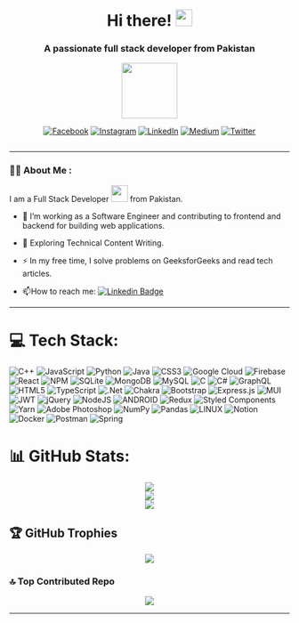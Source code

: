 
<h1 align="center">
  Hi there! 
  <img src="https://media.giphy.com/media/hvRJCLFzcasrR4ia7z/giphy.gif" width="30px"/>
</h1>
<h3 align="center">A passionate full stack developer from Pakistan</h3>


<div id="header" align="center">
  <img src="https://media.giphy.com/media/M9gbBd9nbDrOTu1Mqx/giphy.gif" width="100"/>
</div>

<div id="badges" align="center">
<!--   <a href="https://www.linkedin.com/in/arslan-rasheed-6b054b1b7">
    <img src="https://img.shields.io/badge/LinkedIn-blue?style=for-the-badge&logo=linkedin&logoColor=white" alt="LinkedIn Badge"/>
  </a>
  <a href="your-youtube-URL">
    <img src="https://img.shields.io/badge/YouTube-red?style=for-the-badge&logo=youtube&logoColor=white" alt="Youtube Badge"/>
  </a>
  <a href="https://twitter.com/baba_writes?s=21&t=CN8eZq6zXOQkuDxOee_GOQ">
    <img src="https://img.shields.io/badge/Twitter-blue?style=for-the-badge&logo=twitter&logoColor=white" alt="Twitter Badge"/>
  </a>
  <a href="https://facebook.com/https://www.facebook.com/arslan.rashee">
    <img src="https://img.shields.io/badge/Facebook-%231877F2.svg?logo=Facebook&logoColor=white" alt="Facebook Badge"/>
  </a> -->
  
<!--  social links  -->
  
  [![Facebook](https://img.shields.io/badge/Facebook-%231877F2.svg?logo=Facebook&logoColor=white)](https://facebook.com/https://www.facebook.com/arslan.rashee)     [![Instagram](https://img.shields.io/badge/Instagram-%23E4405F.svg?logo=Instagram&logoColor=white)](https://instagram.com/https://www.instagram.com/arslan_rasheed_0/) 
  [![LinkedIn](https://img.shields.io/badge/LinkedIn-%230077B5.svg?logo=linkedin&logoColor=white)](https://linkedin.com/in/https://www.linkedin.com/in/arslan-rasheed-6b054b1b7) 
  [![Medium](https://img.shields.io/badge/Medium-12100E?logo=medium&logoColor=white)](https://medium.com/@https://medium.com/@arslanrashee1) 
  [![Twitter](https://img.shields.io/badge/Twitter-%231DA1F2.svg?logo=Twitter&logoColor=white)](https://twitter.com/https://twitter.com/baba_writes?s=21&t=CN8eZq6zXOQkuDxOee_GOQ) 
</div>

<div align="center">
  <img src="https://komarev.com/ghpvc/?username=ArslanRasheed60&style=flat-square&color=blue" alt=""/>
</div>

<!-- Banner Section -->
<!-- <div align="center">
  <img src="https://media.giphy.com/media/dWesBcTLavkZuG35MI/giphy.gif" width="600" height="300"/>
</div> -->

---

### :woman_technologist: About Me :
I am a Full Stack Developer <img src="https://media.giphy.com/media/WUlplcMpOCEmTGBtBW/giphy.gif" width="30"> from Pakistan.
- :telescope: I’m working as a Software Engineer and contributing to frontend and backend for building web applications.

- :seedling: Exploring Technical Content Writing.

- :zap: In my free time, I solve problems on GeeksforGeeks and read tech articles.

- :mailbox:How to reach me: [![Linkedin Badge](https://img.shields.io/badge/-kakbar-blue?style=flat&logo=Linkedin&logoColor=white)](https://linkedin.com/in/https://www.linkedin.com/in/arslan-rasheed-6b054b1b7)

---

# 💻 Tech Stack:
![C++](https://img.shields.io/badge/c++-%2300599C.svg?style=flat&logo=c%2B%2B&logoColor=white) ![JavaScript](https://img.shields.io/badge/javascript-%23323330.svg?style=flat&logo=javascript&logoColor=%23F7DF1E) ![Python](https://img.shields.io/badge/python-3670A0?style=flat&logo=python&logoColor=ffdd54) ![Java](https://img.shields.io/badge/java-%23ED8B00.svg?style=flat&logo=java&logoColor=white) ![CSS3](https://img.shields.io/badge/css3-%231572B6.svg?style=flat&logo=css3&logoColor=white) ![Google Cloud](https://img.shields.io/badge/Google%20Cloud-%234285F4.svg?style=flat&logo=google-cloud&logoColor=white) ![Firebase](https://img.shields.io/badge/firebase-%23039BE5.svg?style=flat&logo=firebase) ![React](https://img.shields.io/badge/react-%2320232a.svg?style=flat&logo=react&logoColor=%2361DAFB) ![NPM](https://img.shields.io/badge/NPM-%23000000.svg?style=flat&logo=npm&logoColor=white) ![SQLite](https://img.shields.io/badge/sqlite-%2307405e.svg?style=flat&logo=sqlite&logoColor=white) ![MongoDB](https://img.shields.io/badge/MongoDB-%234ea94b.svg?style=flat&logo=mongodb&logoColor=white) ![MySQL](https://img.shields.io/badge/mysql-%2300f.svg?style=flat&logo=mysql&logoColor=white) ![C](https://img.shields.io/badge/c-%2300599C.svg?style=flat&logo=c&logoColor=white) ![C#](https://img.shields.io/badge/c%23-%23239120.svg?style=flat&logo=c-sharp&logoColor=white) ![GraphQL](https://img.shields.io/badge/-GraphQL-E10098?style=flat&logo=graphql&logoColor=white) ![HTML5](https://img.shields.io/badge/html5-%23E34F26.svg?style=flat&logo=html5&logoColor=white) ![TypeScript](https://img.shields.io/badge/typescript-%23007ACC.svg?style=flat&logo=typescript&logoColor=white) ![.Net](https://img.shields.io/badge/.NET-5C2D91?style=flat&logo=.net&logoColor=white) ![Chakra](https://img.shields.io/badge/chakra-%234ED1C5.svg?style=flat&logo=chakraui&logoColor=white) ![Bootstrap](https://img.shields.io/badge/bootstrap-%23563D7C.svg?style=flat&logo=bootstrap&logoColor=white) ![Express.js](https://img.shields.io/badge/express.js-%23404d59.svg?style=flat&logo=express&logoColor=%2361DAFB) ![MUI](https://img.shields.io/badge/MUI-%230081CB.svg?style=flat&logo=material-ui&logoColor=white) ![JWT](https://img.shields.io/badge/JWT-black?style=flat&logo=JSON%20web%20tokens) ![jQuery](https://img.shields.io/badge/jquery-%230769AD.svg?style=flat&logo=jquery&logoColor=white) ![NodeJS](https://img.shields.io/badge/node.js-6DA55F?style=flat&logo=node.js&logoColor=white) ![ANDROID](https://img.shields.io/badge/android-%2320232a.svg?style=flat&logo=android&logoColor=%a4c639) ![Redux](https://img.shields.io/badge/redux-%23593d88.svg?style=flat&logo=redux&logoColor=white) ![Styled Components](https://img.shields.io/badge/styled--components-DB7093?style=flat&logo=styled-components&logoColor=white) ![Yarn](https://img.shields.io/badge/yarn-%232C8EBB.svg?style=flat&logo=yarn&logoColor=white) ![Adobe Photoshop](https://img.shields.io/badge/adobephotoshop-%2331A8FF.svg?style=flat&logo=adobephotoshop&logoColor=white) ![NumPy](https://img.shields.io/badge/numpy-%23013243.svg?style=flat&logo=numpy&logoColor=white) ![Pandas](https://img.shields.io/badge/pandas-%23150458.svg?style=flat&logo=pandas&logoColor=white) ![LINUX](https://img.shields.io/badge/Linux-FCC624?style=flat&logo=linux&logoColor=black) ![Notion](https://img.shields.io/badge/Notion-%23000000.svg?style=flat&logo=notion&logoColor=white) ![Docker](https://img.shields.io/badge/docker-%230db7ed.svg?style=flat&logo=docker&logoColor=white) ![Postman](https://img.shields.io/badge/Postman-FF6C37?style=flat&logo=postman&logoColor=white) ![Spring](https://img.shields.io/badge/spring-%236DB33F.svg?style=flat&logo=spring&logoColor=white)


# 📊 GitHub Stats:

<div align="center">
  
![](https://github-readme-stats-sigma-five.vercel.app/api?username=arslanrasheed60&theme=monokai&hide_border=false&include_all_commits=false&count_private=true)<br/>
![](https://github-readme-streak-stats.herokuapp.com/?user=arslanrasheed60&theme=monokai&hide_border=false)<br/>
![](https://github-readme-stats-sigma-five.vercel.app/api/top-langs/?username=arslanrasheed60&theme=monokai&hide_border=false&include_all_commits=false&count_private=true&layout=compact)
  
</div>


## 🏆 GitHub Trophies
<div align="center">
  
  ![](https://github-profile-trophy.vercel.app/?username=arslanrasheed60&theme=onestar&no-frame=false&no-bg=false&margin-w=4)
  
</div>



<!-- ## 🐦 Latest Tweet
[![](https://gtce.itsvg.in/api?username=https://twitter.com/baba_writes?s=21&t=CN8eZq6zXOQkuDxOee_GOQ)](https://github.com/VishwaGauravIn/github-twitter-card-embed) -->

### 🔝 Top Contributed Repo
<div align="center">
  
 ![](https://github-contributor-stats.vercel.app/api?username=arslanrasheed60&limit=5&theme=tokyonight&combine_all_yearly_contributions=true)
  
</div>

---


<!--
### :writing_hand: Blog Posts :
**ArslanRasheed60/ArslanRasheed60** is a ✨ _special_ ✨ repository because its `README.md` (this file) appears on your GitHub profile.

Here are some ideas to get you started:

- 🔭 I’m currently working on ...
- 🌱 I’m currently learning ...
- 👯 I’m looking to collaborate on ...
- 🤔 I’m looking for help with ...
- 💬 Ask me about ...
- 📫 How to reach me: ...
- 😄 Pronouns: ...
- ⚡ Fun fact: ...
-->
